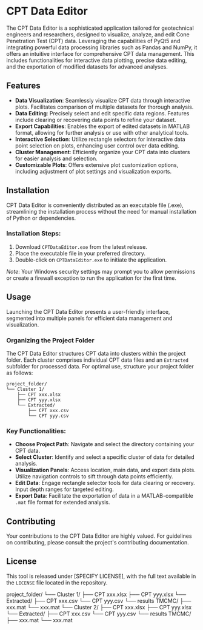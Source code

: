 # CPT Data Editor

The CPT Data Editor is a sophisticated application tailored for geotechnical engineers and researchers, designed to visualize, analyze, and edit Cone Penetration Test (CPT) data. Leveraging the capabilities of PyQt5 and integrating powerful data processing libraries such as Pandas and NumPy, it offers an intuitive interface for comprehensive CPT data management. This includes functionalities for interactive data plotting, precise data editing, and the exportation of modified datasets for advanced analyses.

## Features

- **Data Visualization**: Seamlessly visualize CPT data through interactive plots. Facilitates comparison of multiple datasets for thorough analysis.
- **Data Editing**: Precisely select and edit specific data regions. Features include clearing or recovering data points to refine your dataset.
- **Export Capabilities**: Enables the export of edited datasets in MATLAB format, allowing for further analysis or use with other analytical tools.
- **Interactive Selection**: Utilize rectangle selectors for interactive data point selection on plots, enhancing user control over data editing.
- **Cluster Management**: Efficiently organize your CPT data into clusters for easier analysis and selection.
- **Customizable Plots**: Offers extensive plot customization options, including adjustment of plot settings and visualization exports.

## Installation

CPT Data Editor is conveniently distributed as an executable file (.exe), streamlining the installation process without the need for manual installation of Python or dependencies.

### Installation Steps:

1. Download `CPTDataEditor.exe` from the latest release.
2. Place the executable file in your preferred directory.
3. Double-click on `CPTDataEditor.exe` to initiate the application.

*Note*: Your Windows security settings may prompt you to allow permissions or create a firewall exception to run the application for the first time.

## Usage

Launching the CPT Data Editor presents a user-friendly interface, segmented into multiple panels for efficient data management and visualization.

### Organizing the Project Folder

The CPT Data Editor structures CPT data into clusters within the project folder. Each cluster comprises individual CPT data files and an `Extracted` subfolder for processed data. For optimal use, structure your project folder as follows:

```
project_folder/
└── Cluster 1/
    ├── CPT xxx.xlsx
    ├── CPT yyy.xlsx
    └── Extracted/
        ├── CPT xxx.csv
        └── CPT yyy.csv
```

### Key Functionalities:

- **Choose Project Path**: Navigate and select the directory containing your CPT data.
- **Select Cluster**: Identify and select a specific cluster of data for detailed analysis.
- **Visualization Panels**: Access location, main data, and export data plots. Utilize navigation controls to sift through data points efficiently.
- **Edit Data**: Engage rectangle selector tools for data clearing or recovery. Input depth ranges for targeted editing.
- **Export Data**: Facilitate the exportation of data in a MATLAB-compatible `.mat` file format for extended analysis.

## Contributing

Your contributions to the CPT Data Editor are highly valued. For guidelines on contributing, please consult the project's contributing documentation.

## License

This tool is released under [SPECIFY LICENSE], with the full text available in the `LICENSE` file located in the repository.

project_folder/
└── Cluster 1/
    ├── CPT xxx.xlsx
    ├── CPT yyy.xlsx
    └── Extracted/
        ├── CPT xxx.csv
        └── CPT yyy.csv
    └── results TMCMC/
        ├── xxx.mat
        └── xxx.mat
└── Cluster 2/
    ├── CPT xxx.xlsx
    ├── CPT yyy.xlsx
    └── Extracted/
        ├── CPT xxx.csv
        └── CPT yyy.csv
    └── results TMCMC/
        ├── xxx.mat
        └── xxx.mat
